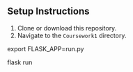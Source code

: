 ## Setup Instructions

1. Clone or download this repository.
2. Navigate to the `Coursework1` directory.

export FLASK_APP=run.py

flask run

